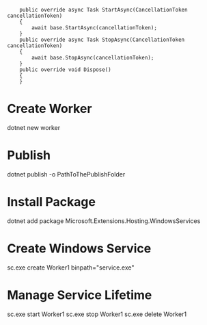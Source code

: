 


        public override async Task StartAsync(CancellationToken cancellationToken)
        {
            await base.StartAsync(cancellationToken);
        } 
        public override async Task StopAsync(CancellationToken cancellationToken)
        {
            await base.StopAsync(cancellationToken);
        }
        public override void Dispose()
        {
        }



# Create Worker
dotnet new worker

# Publish
dotnet publish -o PathToThePublishFolder

# Install Package
dotnet add package Microsoft.Extensions.Hosting.WindowsServices

# Create Windows Service
sc.exe create Worker1 binpath="service.exe"

# Manage Service Lifetime
sc.exe start Worker1
sc.exe stop Worker1
sc.exe delete Worker1